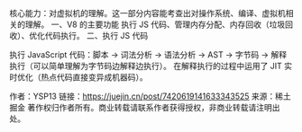 核心能力：对虚拟机的理解。这一部分内容能考查出对操作系统、编译、虚拟机相关的理解。
一、V8 的主要功能
执行 JS 代码、管理内存分配、内存回收（垃圾回收）、优化代码执行。
二、执行 JS 代码

执行 JavaScript 代码：脚本 -> 词法分析 -> 语法分析 -> AST -> 字节码 -> 解释执行（可以简单理解为字节码边解释边执行）。
在解释执行的过程中运用了 JIT 实时优化（热点代码直接变异成机器码）。

作者：YSP13
链接：https://juejin.cn/post/7420619141633343525
来源：稀土掘金
著作权归作者所有。商业转载请联系作者获得授权，非商业转载请注明出处。
